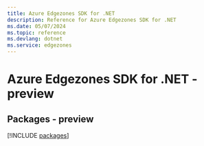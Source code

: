 ```yaml
---
title: Azure Edgezones SDK for .NET
description: Reference for Azure Edgezones SDK for .NET
ms.date: 05/07/2024
ms.topic: reference
ms.devlang: dotnet
ms.service: edgezones
---
```

# Azure Edgezones SDK for .NET - preview
## Packages - preview
[!INCLUDE [packages](edgezones-index.md)]